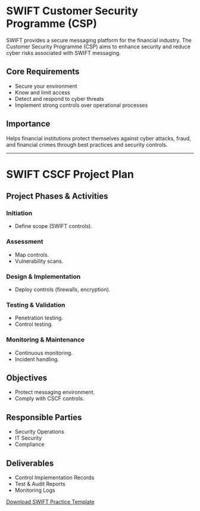 # SWIFT Customer Security Programme (CSP)

SWIFT provides a secure messaging platform for the financial industry. The Customer Security Programme (CSP) aims to enhance security and reduce cyber risks associated with SWIFT messaging.

## Core Requirements
- Secure your environment
- Know and limit access
- Detect and respond to cyber threats
- Implement strong controls over operational processes

## Importance
Helps financial institutions protect themselves against cyber attacks, fraud, and financial crimes through best practices and security controls.


---

# SWIFT CSCF Project Plan

## Project Phases & Activities

### Initiation
- Define scope (SWIFT controls).

### Assessment
- Map controls.
- Vulnerability scans.

### Design & Implementation
- Deploy controls (firewalls, encryption).

### Testing & Validation
- Penetration testing.
- Control testing.

### Monitoring & Maintenance
- Continuous monitoring.
- Incident handling.

## Objectives
- Protect messaging environment.
- Comply with CSCF controls.

## Responsible Parties
- Security Operations
- IT Security
- Compliance

## Deliverables
- Control Implementation Records
- Test & Audit Reports
- Monitoring Logs

[Download SWIFT Practice Template](https://github.com/agustus9/grc-portfolio/blob/main/financial-regulations/SWIFT_CSCF_Practice_Template.xlsx)
